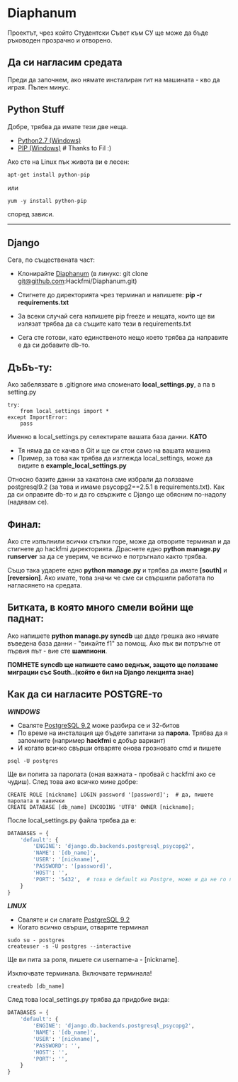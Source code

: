 Diaphanum
=========

Проектът, чрез който Студентски Съвет към СУ ще може да бъде ръководен прозрачно и отворено.


Да си нагласим средата
--------------------

Преди да започнем, ако нямате инсталиран гит на машината - кво да играя. Пълен минус.


Python Stuff
------

Добре, трябва да имате тези две неща.

- [Python2.7 (Windows)](http://www.python.org/ftp/python/2.7.5/python-2.7.5.amd64.msi)
- [PIP (Windows)](http://www.lfd.uci.edu/~gohlke/pythonlibs/#pip)  # Thanks to Fil :)

Ако сте на Linux пък живота ви е лесен:

    apt-get install python-pip

или

    yum -y install python-pip

според зависи.


------------------------------

Django
--------
Сега, по съществената част:

- Kлонирайте [Diaphanum](git@github.com:Hackfmi/Diaphanum.git) (в линукс: git clone git@github.com:Hackfmi/Diaphanum.git)
- Стигнете до директорията чрез терминал и напишете: **pip -r requirements.txt**
- За всеки случай сега напишете pip freeze и нещата, които ще ви излязат трябва да са същите като тези в requirements.txt

- Сега сте готови, като единственото нещо което трябва да направите е да си добавите db-то.

ДъБъ-ту:
---------

Ако забелязвате в .gitignore има споменато **local_settings.py**, а па в setting.py

    try:
        from local_settings import *
    except ImportError:
        pass

Именно в local_settings.py селектирате вашата база данни. **КАТО**
- Тя няма да се качва в Git и ще си стои само на вашата машина
- Пример, за това как трябва да изглежда local_settings, може да видите в **example_local_settings.py**

Относно базите данни за хакатона сме избрали да ползваме postgresql9.2 (за това и имаме psycopg2==2.5.1 в requirements.txt). Как да си оправите db-то и да го свържите с Django ще обясним по-надолу (надявам се).


Финал:
-------

Ако сте изпълнили всички стъпки горе, може да отворите терминал и да стигнете до hackfmi директорията. Драснете едно **python manage.py runserver** за да се уверим, че всичко е потръгнало както трябва.

Също така ударете едно **python manage.py** и трябва да имате **[south]** и **[reversion]**. Ако имате, това значи че сме си свършили работата по нагласянето на средата.



Битката, в която много смели войни ще паднат:
--------

Ако напишете **python manage.py syncdb** ще даде грешка ако нямате въведена база данни - "викайте f1" за помощ. Ако пък ви потръгне от първия път - вие сте **шампиони**.

**ПОМНЕТЕ syncdb ще напишете само веднъж, защото ще ползваме миграции със South..(който е бил на Django лекцията знае)**




Как да си нагласите POSTGRE-то
--------------------------


***WINDOWS***

- Сваляте [PostgreSQL 9.2](http://www.filehorse.com/download-postgresql-64/) може разбира се и 32-битов
- По време на инсталация ще бъдете запитани за **парола**. Трябва да я запомните (например **hackfmi** е добър вариант)
- И когато всичко свърши отваряте онова грозновато cmd и пишете

<b></b>

    psql -U postgres

Ще ви попита за паролата (оная важната - пробвай с hackfmi ако се чудиш). След това ако всичко мине добре:

    CREATE ROLE [nickname] LOGIN password '[password]';  # да, пишете паролата в кавички
    CREATE DATABASE [db_name] ENCODING 'UTF8' OWNER [nickname];

После local_settings.py файла трябва да е:

```python
DATABASES = {
    'default': {
        'ENGINE': 'django.db.backends.postgresql_psycopg2',
        'NAME': '[db_name]',
        'USER': '[nickname]',
        'PASSWORD': '[password]',
        'HOST': '',
        'PORT': '5432',  # това е default на Postgre, може и да не го пишете
    }
}
```


***LINUX***

- Сваляте и си слагате [PostgreSQL 9.2](http://www.postgresql.org/download/)
- Когато всичко свърши, отваряте терминал

<b></b>

    sudo su - postgres
    createuser -s -U postgres --interactive

Ще ви пита за роля, пишете си username-а - [nickname].

Изключвате терминала. Включвате терминала!

    createdb [db_name]

След това local_settings.py трябва да придобие вида:

```python
DATABASES = {
    'default': {
        'ENGINE': 'django.db.backends.postgresql_psycopg2',
        'NAME': '[db_name]',
        'USER': '[nickname]',
        'PASSWORD': '',
        'HOST': '',
        'PORT': '',
    }
}
```
